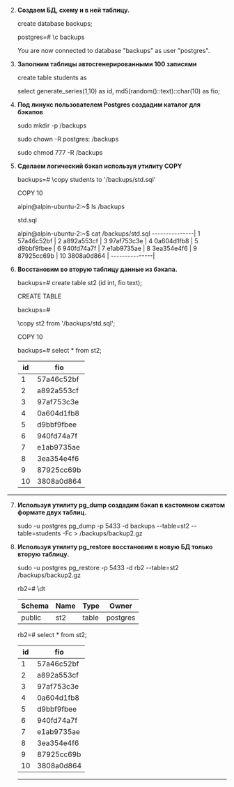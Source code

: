 2. **Создаем БД, схему и в ней таблицу.**

    create database backups;

    postgres=# \c backups

    You are now connected to database "backups" as user "postgres".

3. **Заполним таблицы автосгенерированными 100 записями**

    create table students as

    select generate_series(1,10) as id, md5(random()::text)::char(10) as fio;

4. **Под линукс пользователем Postgres создадим каталог для бэкапов**

    sudo mkdir -p /backups

    sudo chown -R postgres: /backups

    sudo chmod 777 -R /backups

5. **Сделаем логический бэкап используя утилиту COPY**

    backups=# \copy students to '/backups/std.sql'

    COPY 10

    alpin@alpin-ubuntu-2:~$ ls /backups

    std.sql

    alpin@alpin-ubuntu-2:~$ cat /backups/std.sql
    ---------------|
    1	57a46c52bf |
    2	a892a553cf |
    3	97af753c3e |
    4	0a604d1fb8 |
    5	d9bbf9fbee |
    6	940fd74a7f |
    7	e1ab9735ae |
    8	3ea354e4f6 |
    9	87925cc69b |
    10	3808a0d864 |
    ---------------|

6. **Восстановим во вторую таблицу данные из бэкапа.**

    backups=# create table st2 (id int, fio text);

    CREATE TABLE

    backups=#

    \copy st2 from '/backups/std.sql';

    COPY 10

    backups=# select * from st2;

     id |    fio
    ----|------------
      1 | 57a46c52bf
      2 | a892a553cf
      3 | 97af753c3e
      4 | 0a604d1fb8
      5 | d9bbf9fbee
      6 | 940fd74a7f
      7 | e1ab9735ae
      8 | 3ea354e4f6
      9 | 87925cc69b
     10 | 3808a0d864
 ---------------


7. **Используя утилиту pg_dump создадим бэкап в кастомном сжатом формате двух таблиц.**

    sudo -u postgres  pg_dump -p 5433 -d backups --table=st2 --table=students -Fc > /backups/backup2.gz

8. **Используя утилиту pg_restore восстановим в новую БД только вторую таблицу.**

    sudo -u postgres pg_restore -p 5433  -d rb2 --table=st2  /backups/backup2.gz

    rb2=# \dt

     Schema | Name | Type  |  Owner
    --------|------|-------|----------
     public | st2  | table | postgres

    rb2=# select * from st2;

     id |    fio
    ----|------------
      1 | 57a46c52bf
      2 | a892a553cf
      3 | 97af753c3e
      4 | 0a604d1fb8
      5 | d9bbf9fbee
      6 | 940fd74a7f
      7 | e1ab9735ae
      8 | 3ea354e4f6
      9 | 87925cc69b
     10 | 3808a0d864
    ----------------

